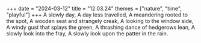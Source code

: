 +++
date = "2024-03-12"
title = "12.03.24"
themes = ["nature", "time", "playful"]
+++
A slowly day,
A day less travelled,
A meandering rooted to the spot,
A wooden seat and strangely creak,
A looking to the window side,
A windy gust that splays the green,
A thrashing dance of hedgerows lean,
A slowly look into the fray,
A slowly look upon the patter in the rain.
